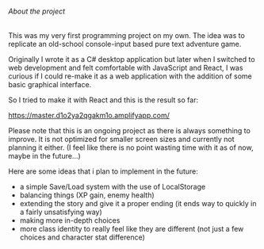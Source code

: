 ###### About the project

This was my very first programming project on my own.
The idea was to replicate an old-school console-input based pure text adventure game. 

Originally I wrote it as a C# desktop application but later when I switched to web development and felt comfortable with JavaScript and React, I was curious if I could re-make it as a web application with the addition of some basic graphical interface.

So I tried to make it with React and this is the result so far:

https://master.d1o2ya2qgakm1o.amplifyapp.com/

Please note that this is an ongoing project as there is always something to improve.
It is not optimized for smaller screen sizes and currently not planning it either. (I feel like there is no point wasting time with it as of now, maybe in the future...)


Here are some ideas that i plan to implement in the future:
- a simple Save/Load system with the use of LocalStorage
- balancing things (XP gain, enemy health)
- extending the story and give it a proper ending (it ends way to quickly in a fairly unsatisfying way)
- making more in-depth choices
- more class identity to really feel like they are different (not just a few choices and character stat difference)